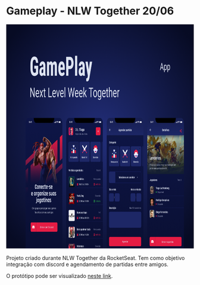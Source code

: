 # Gameplay - NLW Together 20/06

<img src="https://github.com/birobirobiro/nlw-06-gameplay/blob/main/.github/cover.png" alt="gameplay" width="1200" height="600">

Projeto criado durante NLW Together da RocketSeat. Tem como objetivo integração com discord e agendamento de partidas entre amigos.

O protótipo pode ser visualizado [neste link](https://www.figma.com/file/LVQu9OWdjRgHgCB4TmaG9M/GamePlay).
